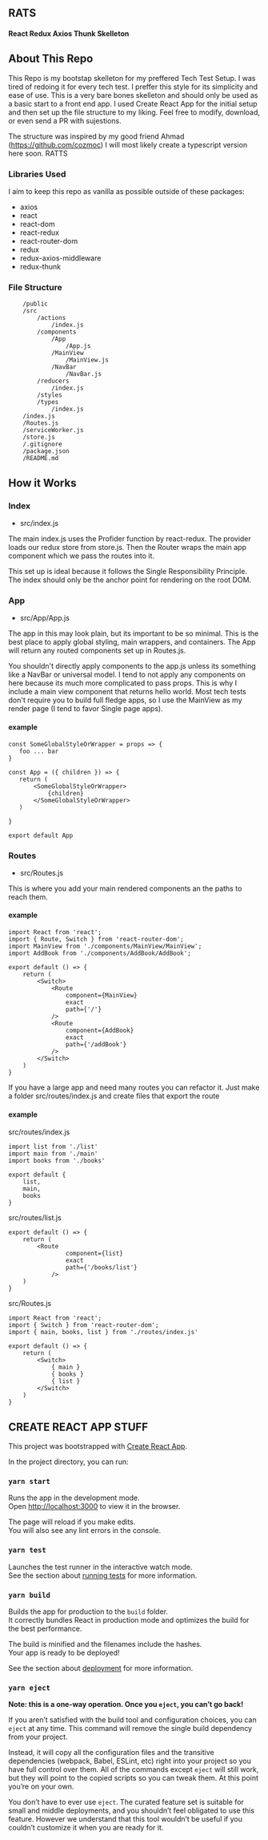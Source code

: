 ## RATS
#### React Redux Axios Thunk Skelleton

## About This Repo

This Repo is my bootstap skelleton for my preffered Tech Test Setup. I was tired of redoing it for every tech test. I preffer this style for its simplicity and ease of use. This is a very bare bones skelleton and should only be used as a basic start to a front end app. I used Create React App for the initial setup and then set up the file structure to my liking. Feel free to modify, download, or even send a PR with sujestions. 

The structure was inspired by my good friend Ahmad (https://github.com/cozmoc)
I will most likely create a typescript version here soon. RATTS

### Libraries Used

I aim to keep this repo as vanilla as possible outside of these packages: 

- axios 
- react
- react-dom
- react-redux
- react-router-dom
- redux
- redux-axios-middleware
- redux-thunk 

### File Structure 

```
    /public
    /src
        /actions
            /index.js
        /components
            /App
                /App.js
            /MainView
                /MainView.js
            /NavBar
                /NavBar.js
        /reducers
            /index.js
        /styles
        /types
            /index.js
    /index.js
    /Routes.js
    /serviceWorker.js
    /store.js
    /.gitignore
    /package.json
    /README.md
```

## How it Works

### Index

- src/index.js

The main index.js uses the Profider function by react-redux. The provider loads our redux store from store.js. Then the Router wraps the main app component which we pass the routes into it.

This set up is ideal because it follows the Single Responsibility Principle. The index should only be the anchor point for rendering on the root DOM.

### App

- src/App/App.js

The app in this may look plain, but its important to be so minimal. This is the best place to apply global styling, main wrappers, and containers. The App will return any routed components set up in Routes.js.

You shouldn't directly apply components to the app.js unless its something like a NavBar or universal model. I tend to not apply any components on here because its much more complicated to pass props. This is why I include a main view component that returns hello world. Most tech tests don't require you to build full fledge apps, so I use the MainView as my render page (I tend to favor Single page apps).

#### example
 ```
const SomeGlobalStyleOrWrapper = props => {
    foo ... bar
}

const App = ({ children }) => {
    return (
        <SomeGlobalStyleOrWrapper>
            {children}
        </SomeGlobalStyleOrWrapper>
    )

}

export default App
 ```

### Routes

- src/Routes.js

This is where you add your main rendered components an the paths to reach them. 

#### example
```
import React from 'react';
import { Route, Switch } from 'react-router-dom';
import MainView from './components/MainView/MainView';
import AddBook from './components/AddBook/AddBook';

export default () => {
    return (
        <Switch>
            <Route
                component={MainView}
                exact
                path={'/'}
            />
            <Route
                component={AddBook}
                exact
                path={'/addBook'}
            />
        </Switch>
    )
}
```

If you have a large app and need many routes you can refactor it. Just make a folder src/routes/index.js and create files that export the route

#### example

src/routes/index.js
```
import list from './list'
import main from './main'
import books from './books'

export default {
    list,
    main,
    books
}
```

src/routes/list.js
```
export default () => {
    return (
        <Route
                component={list}
                exact
                path={'/books/list'}
            />
    )
}
```

src/Routes.js
```
import React from 'react';
import { Switch } from 'react-router-dom';
import { main, books, list } from './routes/index.js'

export default () => {
    return (
        <Switch>
            { main }
            { books }
            { list }
        </Switch>
    )
}
```

## CREATE REACT APP STUFF

This project was bootstrapped with [Create React App](https://github.com/facebook/create-react-app).


In the project directory, you can run:

### `yarn start`

Runs the app in the development mode.<br />
Open [http://localhost:3000](http://localhost:3000) to view it in the browser.

The page will reload if you make edits.<br />
You will also see any lint errors in the console.

### `yarn test`

Launches the test runner in the interactive watch mode.<br />
See the section about [running tests](https://facebook.github.io/create-react-app/docs/running-tests) for more information.

### `yarn build`

Builds the app for production to the `build` folder.<br />
It correctly bundles React in production mode and optimizes the build for the best performance.

The build is minified and the filenames include the hashes.<br />
Your app is ready to be deployed!

See the section about [deployment](https://facebook.github.io/create-react-app/docs/deployment) for more information.

### `yarn eject`

**Note: this is a one-way operation. Once you `eject`, you can’t go back!**

If you aren’t satisfied with the build tool and configuration choices, you can `eject` at any time. This command will remove the single build dependency from your project.

Instead, it will copy all the configuration files and the transitive dependencies (webpack, Babel, ESLint, etc) right into your project so you have full control over them. All of the commands except `eject` will still work, but they will point to the copied scripts so you can tweak them. At this point you’re on your own.

You don’t have to ever use `eject`. The curated feature set is suitable for small and middle deployments, and you shouldn’t feel obligated to use this feature. However we understand that this tool wouldn’t be useful if you couldn’t customize it when you are ready for it.
